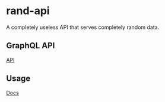 # rand-api

A completely useless API that serves completely random data.

## GraphQL API

[API](https://rand-api.herokuapp.com/)

## Usage

[Docs](https://rand-api-docs.vercel.app/)
